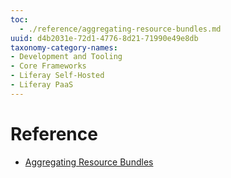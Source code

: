 ```yaml
---
toc:
  - ./reference/aggregating-resource-bundles.md
uuid: d4b2031e-72d1-4776-8d21-71990e49e8db
taxonomy-category-names:
- Development and Tooling
- Core Frameworks
- Liferay Self-Hosted
- Liferay PaaS
---
```

# Reference

- [Aggregating Resource Bundles](./reference/aggregating-resource-bundles.md)
